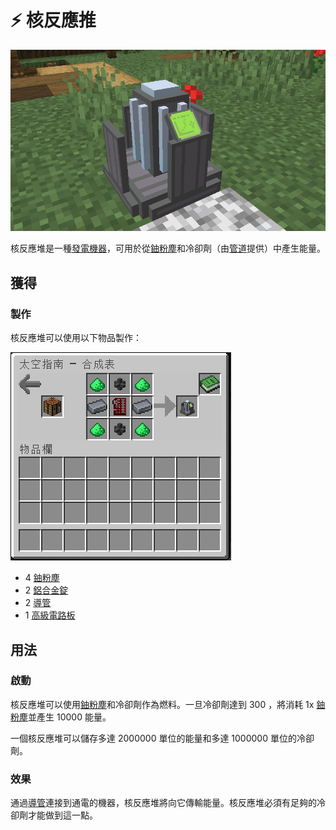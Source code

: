 # ⚡ 核反應推

![](<../.gitbook/assets/image (219).png>)

核反應堆是一種[發電機器](../space/energy-systems.md)，可用於從[鈾粉塵](uranium-dust.md)和冷卻劑（由[管道](Conduit.md)提供）中產生能量。

## 獲得

### 製作

核反應堆可以使用以下物品製作：

![](<../.gitbook/assets/image (215) (1) (1).png>)

* 4 [鈾粉塵](uranium-dust.md)
* 2 [鋁合金錠](aluminium-alloy-ingot.md)
* 2 [導管](Conduit.md)
* 1 [高級電路板](advanced-circuit-board.md)

## 用法

### 啟動

核反應堆可以使用[鈾粉塵](uranium-dust.md)和冷卻劑作為燃料。一旦冷卻劑達到 300 ，將消耗 1x [鈾粉塵](uranium-dust.md)並產生 10000 能量。

一個核反應堆可以儲存多達 2000000 單位的能量和多達 1000000 單位的冷卻劑。

### 效果

通過[導管](Conduit.md)連接到通電的機器，核反應堆將向它傳輸能量。核反應堆必須有足夠的冷卻劑才能做到這一點。

